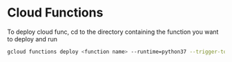# Cloud Functions

To deploy cloud func, cd to the directory containing the function you want to deploy and run
```bash
gcloud functions deploy <function name> --runtime=python37 --trigger-topic=<topic> --entry-point=main --env-vars-file=../env.yaml
```